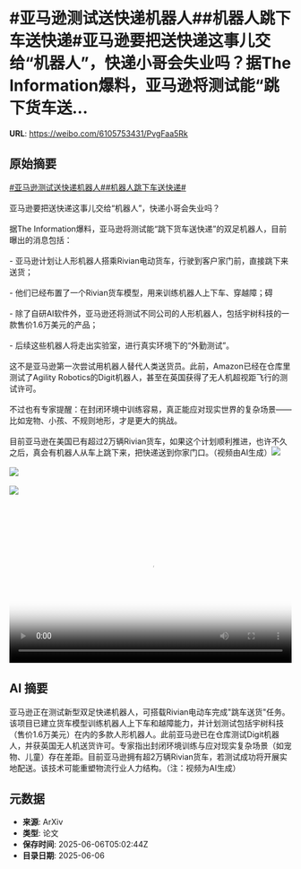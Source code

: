 # #亚马逊测试送快递机器人##机器人跳下车送快递#亚马逊要把送快递这事儿交给“机器人”，快递小哥会失业吗？据The Information爆料，亚马逊将测试能“跳下货车送...

**URL**: https://weibo.com/6105753431/PvgFaa5Rk

## 原始摘要

<a href="https://m.weibo.cn/search?containerid=231522type%3D1%26t%3D10%26q%3D%23%E4%BA%9A%E9%A9%AC%E9%80%8A%E6%B5%8B%E8%AF%95%E9%80%81%E5%BF%AB%E9%80%92%E6%9C%BA%E5%99%A8%E4%BA%BA%23&amp;extparam=%23%E4%BA%9A%E9%A9%AC%E9%80%8A%E6%B5%8B%E8%AF%95%E9%80%81%E5%BF%AB%E9%80%92%E6%9C%BA%E5%99%A8%E4%BA%BA%23" data-hide=""><span class="surl-text">#亚马逊测试送快递机器人#</span></a><a href="https://m.weibo.cn/search?containerid=231522type%3D1%26t%3D10%26q%3D%23%E6%9C%BA%E5%99%A8%E4%BA%BA%E8%B7%B3%E4%B8%8B%E8%BD%A6%E9%80%81%E5%BF%AB%E9%80%92%23&amp;extparam=%23%E6%9C%BA%E5%99%A8%E4%BA%BA%E8%B7%B3%E4%B8%8B%E8%BD%A6%E9%80%81%E5%BF%AB%E9%80%92%23" data-hide=""><span class="surl-text">#机器人跳下车送快递#</span></a><br><br>亚马逊要把送快递这事儿交给“机器人”，快递小哥会失业吗？<br><br>据The Information爆料，亚马逊将测试能“跳下货车送快递”的双足机器人，目前曝出的消息包括：<br><br>- 亚马逊计划让人形机器人搭乘Rivian电动货车，行驶到客户家门前，直接跳下来送货；<br><br>- 他们已经布置了一个Rivian货车模型，用来训练机器人上下车、穿越障；碍<br><br>- 除了自研AI软件外，亚马逊还将测试不同公司的人形机器人，包括宇树科技的一款售价1.6万美元的产品；<br><br>- 后续这些机器人将走出实验室，进行真实环境下的“外勤测试”。<br><br>这不是亚马逊第一次尝试用机器人替代人类送货员。此前，Amazon已经在仓库里测试了Agility Robotics的Digit机器人，甚至在英国获得了无人机超视距飞行的测试许可。<br><br>不过也有专家提醒：在封闭环境中训练容易，真正能应对现实世界的复杂场景——比如宠物、小孩、不规则地形，才是更大的挑战。<br><br>目前亚马逊在美国已有超过2万辆Rivian货车，如果这个计划顺利推进，也许不久之后，真会有机器人从车上跳下来，把快递送到你家门口。（视频由AI生成）<img style="" src="https://tvax1.sinaimg.cn/large/006Fd7o3gy1i25ipsyga0j30xc0irqha.jpg" referrerpolicy="no-referrer"><br><br><img style="" src="https://tvax4.sinaimg.cn/large/006Fd7o3ly1i25is0rfgqj30u00u0wfw.jpg" referrerpolicy="no-referrer"><br><br><img style="" src="https://tvax2.sinaimg.cn/large/006Fd7o3gy1i25iq2jwfnj30p00gjtfy.jpg" referrerpolicy="no-referrer"><br><br><br clear="both"><div style="clear: both"></div><video controls="controls" poster="https://tvax1.sinaimg.cn/orj480/006Fd7o3ly1i25is0dn9mj30u00u0wfw.jpg" style="width: 100%"><source src="https://f.video.weibocdn.com/o0/7mXb16jqlx08oPjmwwic010412003sCw0E010.mp4?label=mp4_720p&amp;template=720x720.24.0&amp;ori=0&amp;ps=1CwnkDw1GXwCQx&amp;Expires=1749189515&amp;ssig=OVhLShBajt&amp;KID=unistore,video"><source src="https://f.video.weibocdn.com/o0/esyREmd0lx08oPjmtel2010412002aLP0E010.mp4?label=mp4_hd&amp;template=540x540.24.0&amp;ori=0&amp;ps=1CwnkDw1GXwCQx&amp;Expires=1749189515&amp;ssig=L%2FFM1%2B%2BEJ3&amp;KID=unistore,video"><source src="https://f.video.weibocdn.com/o0/Z7p48NDslx08oPjmo2Uo010412001e6y0E010.mp4?label=mp4_ld&amp;template=360x360.24.0&amp;ori=0&amp;ps=1CwnkDw1GXwCQx&amp;Expires=1749189515&amp;ssig=cGfh%2FlGOjN&amp;KID=unistore,video"><p>视频无法显示，请前往<a href="https://video.weibo.com/show?fid=1034%3A5174521708347522" target="_blank" rel="noopener noreferrer">微博视频</a>观看。</p></video>

## AI 摘要

亚马逊正在测试新型双足快递机器人，可搭载Rivian电动车完成"跳车送货"任务。该项目已建立货车模型训练机器人上下车和越障能力，并计划测试包括宇树科技（售价1.6万美元）在内的多款人形机器人。此前亚马逊已在仓库测试Digit机器人，并获英国无人机送货许可。专家指出封闭环境训练与应对现实复杂场景（如宠物、儿童）存在差距。目前亚马逊拥有超2万辆Rivian货车，若测试成功将开展实地配送。该技术可能重塑物流行业人力结构。（注：视频为AI生成）

## 元数据

- **来源**: ArXiv
- **类型**: 论文
- **保存时间**: 2025-06-06T05:02:44Z
- **目录日期**: 2025-06-06

